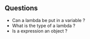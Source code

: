 ## Questions

* Can a lambda be put in a variable ?
* What is the type of a lambda ?
* Is a expression an object ?
